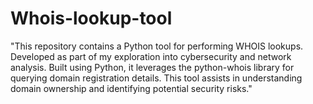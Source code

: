 # Whois-lookup-tool
"This repository contains a Python tool for performing WHOIS lookups. Developed as part of my exploration into cybersecurity and network analysis. Built using Python, it leverages the python-whois library for querying domain registration details. This tool assists in understanding domain ownership and identifying potential security risks."
